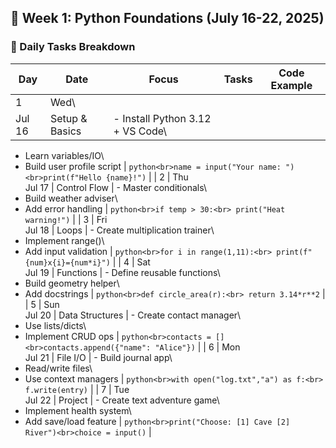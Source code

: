 🐍 Week 1: Python Foundations (July 16-22, 2025)
------------------------------------------------

### 📌 Daily Tasks Breakdown

| Day | Date | Focus | Tasks | Code Example |
| --- | --- | --- | --- | --- |
| 1 | Wed\
Jul 16 | Setup & Basics | - Install Python 3.12 + VS Code\
- Learn variables/IO\
- Build user profile script | `python<br>name = input("Your name: ")<br>print(f"Hello {name}!")` |
| 2 | Thu\
Jul 17 | Control Flow | - Master conditionals\
- Build weather adviser\
- Add error handling | `python<br>if temp > 30:<br> print("Heat warning!")` |
| 3 | Fri\
Jul 18 | Loops | - Create multiplication trainer\
- Implement range()\
- Add input validation | `python<br>for i in range(1,11):<br> print(f"{num}x{i}={num*i}")` |
| 4 | Sat\
Jul 19 | Functions | - Define reusable functions\
- Build geometry helper\
- Add docstrings | `python<br>def circle_area(r):<br> return 3.14*r**2` |
| 5 | Sun\
Jul 20 | Data Structures | - Create contact manager\
- Use lists/dicts\
- Implement CRUD ops | `python<br>contacts = []<br>contacts.append({"name": "Alice"})` |
| 6 | Mon\
Jul 21 | File I/O | - Build journal app\
- Read/write files\
- Use context managers | `python<br>with open("log.txt","a") as f:<br> f.write(entry)` |
| 7 | Tue\
Jul 22 | Project | - Create text adventure game\
- Implement health system\
- Add save/load feature | `python<br>print("Choose: [1] Cave [2] River")<br>choice = input()` |
